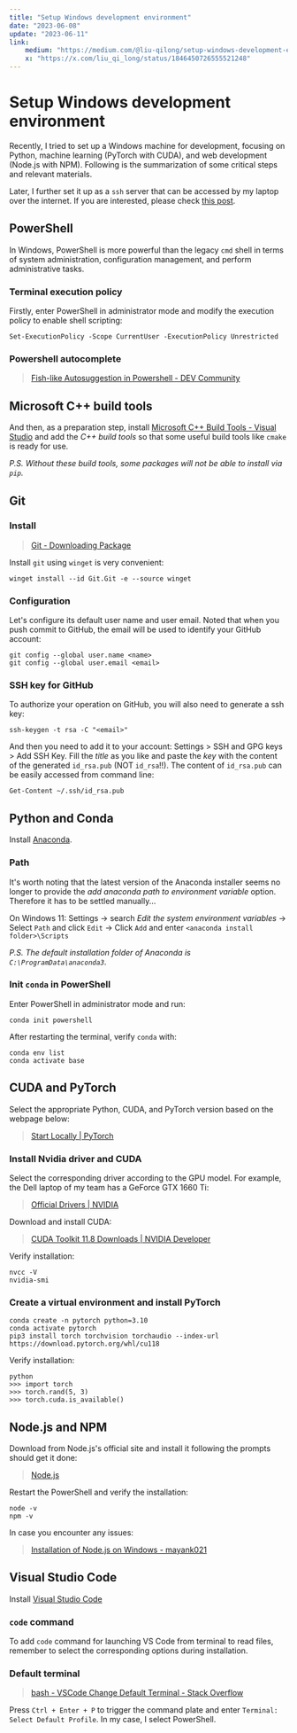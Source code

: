 ```yaml
---
title: "Setup Windows development environment"
date: "2023-06-08"
update: "2023-06-11"
link:
    medium: "https://medium.com/@liu-qilong/setup-windows-development-environment-db5b4cf3dfec"
    x: "https://x.com/liu_qi_long/status/1846450726555521248"
---
```


# Setup Windows development environment

Recently, I tried to set up a Windows machine for development, focusing on Python, machine learning (PyTorch with CUDA), and web development (Node.js with NPM). Following is the summarization of some critical steps and relevant materials.

Later, I further set it up as a `ssh` server that can be accessed by my laptop over the internet. If you are interested, please check [this post](/blog/win-ssh-host).

## PowerShell

In Windows, PowerShell is more powerful than the legacy `cmd` shell in terms of system administration, configuration management, and perform administrative tasks. 

### Terminal execution policy

Firstly, enter PowerShell in administrator mode and modify the execution policy to enable shell scripting:

```
Set-ExecutionPolicy -Scope CurrentUser -ExecutionPolicy Unrestricted
```

### Powershell autocomplete

> [Fish-like Autosuggestion in Powershell - DEV Community](https://dev.to/animo/fish-like-autosuggestion-in-powershell-21ec)

## Microsoft C++ build tools

And then, as a preparation step, install [Microsoft C++ Build Tools - Visual Studio](https://visualstudio.microsoft.com/zh-hant/visual-cpp-build-tools/) and add the _C++ build tools_ so that some useful build tools like `cmake` is ready for use.

_P.S. Without these build tools, some packages will not be able to install via `pip`._

## Git

### Install

> [Git - Downloading Package](https://git-scm.com/download/win)

Install `git` using `winget` is very convenient:

```
winget install --id Git.Git -e --source winget
```

### Configuration

Let's configure its default user name and user email. Noted that when you push commit to GitHub, the email will be used to identify your GitHub account:

```
git config --global user.name <name>
git config --global user.email <email>
```

### SSH key for GitHub

To authorize your operation on GitHub, you will also need to generate a ssh key:

```
ssh-keygen -t rsa -C "<email>"
```

And then you need to add it to your account: Settings > SSH and GPG keys > Add SSH Key. Fill the _title_ as you like and paste the _key_ with the content of the generated `id_rsa.pub` (NOT `id_rsa`!!). The content of `id_rsa.pub` can be easily accessed from command line:

```
Get-Content ~/.ssh/id_rsa.pub
```

## Python and Conda

Install [Anaconda](https://www.anaconda.com).

### Path

It's worth noting that the latest version of the Anaconda installer seems no longer to provide the _add anaconda path to environment variable_ option. Therefore it has to be settled manually...

On Windows 11: Settings -> search _Edit the system environment variables_ -> Select `Path` and click `Edit` -> Click `Add` and enter `<anaconda install folder>\Scripts`

_P.S. The default installation folder of Anaconda is `C:\ProgramData\anaconda3`_.

### Init `conda` in PowerShell

Enter PowerShell in administrator mode and run:

```
conda init powershell
```

After restarting the terminal, verify `conda` with:

```
conda env list
conda activate base
```

## CUDA and PyTorch

Select the appropriate Python, CUDA, and PyTorch version based on the webpage below:

> [Start Locally | PyTorch](https://pytorch.org/get-started/locally/)

### Install Nvidia driver and CUDA

Select the corresponding driver according to the GPU model. For example, the Dell laptop of my team has a GeForce GTX 1660 Ti:

> [Official Drivers | NVIDIA](https://www.nvidia.com/download/index.aspx)

Download and install CUDA:

> [CUDA Toolkit 11.8 Downloads | NVIDIA Developer](https://developer.nvidia.com/cuda-11-8-0-download-archive)

Verify installation:

```
nvcc -V
nvidia-smi
```

### Create a virtual environment and install PyTorch

```
conda create -n pytorch python=3.10
conda activate pytorch
pip3 install torch torchvision torchaudio --index-url https://download.pytorch.org/whl/cu118
```

Verify installation:

```
python
>>> import torch
>>> torch.rand(5, 3)
>>> torch.cuda.is_available()
```

## Node.js and NPM

Download from Node.js's official site and install it following the prompts should get it done:

> [Node.js](https://nodejs.org/en)

Restart the PowerShell and verify the installation:

```
node -v
npm -v
```

In case you encounter any issues:

> [Installation of Node.js on Windows - mayank021](https://www.geeksforgeeks.org/installation-of-node-js-on-windows/)

## Visual Studio Code

Install [Visual Studio Code](https://code.visualstudio.com)

### `code` command

To add `code` command for launching VS Code from terminal to read files, remember to select the corresponding options during installation.

### Default terminal

> [bash - VSCode Change Default Terminal - Stack Overflow](https://stackoverflow.com/questions/44435697/vscode-change-default-terminal)

Press `Ctrl + Enter + P` to trigger the command plate and enter `Terminal: Select Default Profile`. In my case, I select PowerShell.